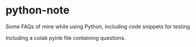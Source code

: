 # python-note
Some FAQs of mine while using Python, including code snippets for  testing

Including a colab pyinb file containing questions.
